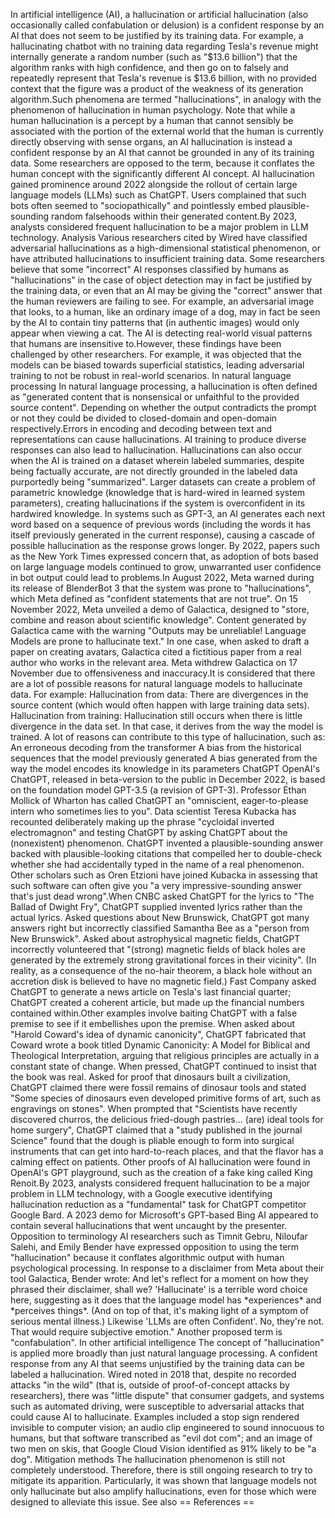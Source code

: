 In artificial intelligence (AI), a hallucination or artificial
hallucination (also occasionally called confabulation or delusion) is a
confident response by an AI that does not seem to be justified by its
training data. For example, a hallucinating chatbot with no training
data regarding Tesla\'s revenue might internally generate a random
number (such as \"\$13.6 billion\") that the algorithm ranks with high
confidence, and then go on to falsely and repeatedly represent that
Tesla\'s revenue is \$13.6 billion, with no provided context that the
figure was a product of the weakness of its generation algorithm.Such
phenomena are termed \"hallucinations\", in analogy with the phenomenon
of hallucination in human psychology. Note that while a human
hallucination is a percept by a human that cannot sensibly be associated
with the portion of the external world that the human is currently
directly observing with sense organs, an AI hallucination is instead a
confident response by an AI that cannot be grounded in any of its
training data. Some researchers are opposed to the term, because it
conflates the human concept with the significantly different AI concept.
AI hallucination gained prominence around 2022 alongside the rollout of
certain large language models (LLMs) such as ChatGPT. Users complained
that such bots often seemed to \"sociopathically\" and pointlessly embed
plausible-sounding random falsehoods within their generated content.By
2023, analysts considered frequent hallucination to be a major problem
in LLM technology. Analysis Various researchers cited by Wired have
classified adversarial hallucinations as a high-dimensional statistical
phenomenon, or have attributed hallucinations to insufficient training
data. Some researchers believe that some \"incorrect\" AI responses
classified by humans as \"hallucinations\" in the case of object
detection may in fact be justified by the training data, or even that an
AI may be giving the \"correct\" answer that the human reviewers are
failing to see. For example, an adversarial image that looks, to a
human, like an ordinary image of a dog, may in fact be seen by the AI to
contain tiny patterns that (in authentic images) would only appear when
viewing a cat. The AI is detecting real-world visual patterns that
humans are insensitive to.However, these findings have been challenged
by other researchers. For example, it was objected that the models can
be biased towards superficial statistics, leading adversarial training
to not be robust in real-world scenarios. In natural language processing
In natural language processing, a hallucination is often defined as
\"generated content that is nonsensical or unfaithful to the provided
source content\". Depending on whether the output contradicts the prompt
or not they could be divided to closed-domain and open-domain
respectively.Errors in encoding and decoding between text and
representations can cause hallucinations. AI training to produce diverse
responses can also lead to hallucination. Hallucinations can also occur
when the AI is trained on a dataset wherein labeled summaries, despite
being factually accurate, are not directly grounded in the labeled data
purportedly being \"summarized\". Larger datasets can create a problem
of parametric knowledge (knowledge that is hard-wired in learned system
parameters), creating hallucinations if the system is overconfident in
its hardwired knowledge. In systems such as GPT-3, an AI generates each
next word based on a sequence of previous words (including the words it
has itself previously generated in the current response), causing a
cascade of possible hallucination as the response grows longer. By 2022,
papers such as the New York Times expressed concern that, as adoption of
bots based on large language models continued to grow, unwarranted user
confidence in bot output could lead to problems.In August 2022, Meta
warned during its release of BlenderBot 3 that the system was prone to
\"hallucinations\", which Meta defined as \"confident statements that
are not true\". On 15 November 2022, Meta unveiled a demo of Galactica,
designed to \"store, combine and reason about scientific knowledge\".
Content generated by Galactica came with the warning \"Outputs may be
unreliable! Language Models are prone to hallucinate text.\" In one
case, when asked to draft a paper on creating avatars, Galactica cited a
fictitious paper from a real author who works in the relevant area. Meta
withdrew Galactica on 17 November due to offensiveness and inaccuracy.It
is considered that there are a lot of possible reasons for natural
language models to hallucinate data. For example: Hallucination from
data: There are divergences in the source content (which would often
happen with large training data sets). Hallucination from training:
Hallucination still occurs when there is little divergence in the data
set. In that case, it derives from the way the model is trained. A lot
of reasons can contribute to this type of hallucination, such as: An
erroneous decoding from the transformer A bias from the historical
sequences that the model previously generated A bias generated from the
way the model encodes its knowledge in its parameters ChatGPT OpenAI\'s
ChatGPT, released in beta-version to the public in December 2022, is
based on the foundation model GPT-3.5 (a revision of GPT-3). Professor
Ethan Mollick of Wharton has called ChatGPT an \"omniscient,
eager-to-please intern who sometimes lies to you\". Data scientist
Teresa Kubacka has recounted deliberately making up the phrase
\"cycloidal inverted electromagnon\" and testing ChatGPT by asking
ChatGPT about the (nonexistent) phenomenon. ChatGPT invented a
plausible-sounding answer backed with plausible-looking citations that
compelled her to double-check whether she had accidentally typed in the
name of a real phenomenon. Other scholars such as Oren Etzioni have
joined Kubacka in assessing that such software can often give you \"a
very impressive-sounding answer that\'s just dead wrong\".When CNBC
asked ChatGPT for the lyrics to \"The Ballad of Dwight Fry\", ChatGPT
supplied invented lyrics rather than the actual lyrics. Asked questions
about New Brunswick, ChatGPT got many answers right but incorrectly
classified Samantha Bee as a \"person from New Brunswick\". Asked about
astrophysical magnetic fields, ChatGPT incorrectly volunteered that
\"(strong) magnetic fields of black holes are generated by the extremely
strong gravitational forces in their vicinity\". (In reality, as a
consequence of the no-hair theorem, a black hole without an accretion
disk is believed to have no magnetic field.) Fast Company asked ChatGPT
to generate a news article on Tesla\'s last financial quarter; ChatGPT
created a coherent article, but made up the financial numbers contained
within.Other examples involve baiting ChatGPT with a false premise to
see if it embellishes upon the premise. When asked about \"Harold
Coward\'s idea of dynamic canonicity\", ChatGPT fabricated that Coward
wrote a book titled Dynamic Canonicity: A Model for Biblical and
Theological Interpretation, arguing that religious principles are
actually in a constant state of change. When pressed, ChatGPT continued
to insist that the book was real. Asked for proof that dinosaurs built a
civilization, ChatGPT claimed there were fossil remains of dinosaur
tools and stated \"Some species of dinosaurs even developed primitive
forms of art, such as engravings on stones\". When prompted that
\"Scientists have recently discovered churros, the delicious fried-dough
pastries\... (are) ideal tools for home surgery\", ChatGPT claimed that
a \"study published in the journal Science\" found that the dough is
pliable enough to form into surgical instruments that can get into
hard-to-reach places, and that the flavor has a calming effect on
patients. Other proofs of AI hallucination were found in OpenAI\'s GPT
playground, such as the creation of a fake king called King Renoit.By
2023, analysts considered frequent hallucination to be a major problem
in LLM technology, with a Google executive identifying hallucination
reduction as a \"fundamental\" task for ChatGPT competitor Google Bard.
A 2023 demo for Microsoft\'s GPT-based Bing AI appeared to contain
several hallucinations that went uncaught by the presenter. Opposition
to terminology AI researchers such as Timnit Gebru, Niloufar Salehi, and
Emily Bender have expressed opposition to using the term
\"hallucination\" because it conflates algorithmic output with human
psychological processing. In response to a disclaimer from Meta about
their tool Galactica, Bender wrote: And let\'s reflect for a moment on
how they phrased their disclaimer, shall we? \'Hallucinate\' is a
terrible word choice here, suggesting as it does that the language model
has \*experiences\* and \*perceives things\*. (And on top of that, it\'s
making light of a symptom of serious mental illness.) Likewise \'LLMs
are often Confident\'. No, they\'re not. That would require subjective
emotion.\" Another proposed term is \"confabulation\". In other
artificial intelligence The concept of \"hallucination\" is applied more
broadly than just natural language processing. A confident response from
any AI that seems unjustified by the training data can be labeled a
hallucination. Wired noted in 2018 that, despite no recorded attacks
\"in the wild\" (that is, outside of proof-of-concept attacks by
researchers), there was \"little dispute\" that consumer gadgets, and
systems such as automated driving, were susceptible to adversarial
attacks that could cause AI to hallucinate. Examples included a stop
sign rendered invisible to computer vision; an audio clip engineered to
sound innocuous to humans, but that software transcribed as \"evil dot
com\"; and an image of two men on skis, that Google Cloud Vision
identified as 91% likely to be \"a dog\". Mitigation methods The
hallucination phenomenon is still not completely understood. Therefore,
there is still ongoing research to try to mitigate its apparition.
Particularly, it was shown that language models not only hallucinate but
also amplify hallucinations, even for those which were designed to
alleviate this issue. See also == References ==
